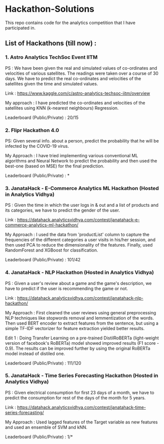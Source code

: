 # Hackathon-Solutions
This repo contains code for the analytics competition that I have participated in.

## List of Hackathons (till now) : 

### 1. Astro Analytics TechSoc Event IITM

PS : We have been given the real and simulated values of co-ordinates and velocities of various satellites. The readings were taken over a course of 30 days. We have to predict the real co-ordinates and velocities of the satellites given the time and simulated values.

Link : https://www.kaggle.com/c/astro-analytics-techsoc-iitm/overview

My approach : I have predicted the co-ordinates and velocities of the satellites using KNN (k-nearest neighbours) Regression.

Leaderboard (Public/Private) : 20/15 

### 2. Flipr Hackathon 4.0

PS: Given several info. about a person, predict the probability that he will be infected by the COVID-19 virus.

My Approach : I have tried implementing various conventional ML algorithms and Neural Network to predict the probability and then used the best-one (based on MSE) for the final prediction.

Leaderboard (Public/Private) : *

### 3. JanataHack - E-Commerce Analytics ML Hackathon (Hosted in Analytics Vidhya)

PS : Given the time in which the user logs in & out and a list of products and its categories, we have to predict the gender of the user.

Link : https://datahack.analyticsvidhya.com/contest/janatahack-e-commerce-analytics-ml-hackathon/

My Approach : I used the data from 'productList' column to capture the frequencies of the different categories a user visits in his/her session, and then used PCA to reduce the dimensionality of the features. Finally, used RandomForest and XGBoost for classification.

Leaderboard (Public/Private) : 101/42

### 4. JanataHack - NLP Hackathon (Hosted in Analytics Vidhya)

PS : Given a user's review about a game and the game's description, we have to predict if the user is recommending the game or not.

Link : https://datahack.analyticsvidhya.com/contest/janatahack-nlp-hackathon/

My Approach : First cleaned the user reviews using general preprocessing NLP techniques like stopwords removal and lemmentization of the words. Then used BERT encoder to extract features from the sentence, but using a simple TF-IDF vectorizer for feature extraction yielded better results.

Edit 1 : Doing Transfer Learning on a pre-trained DistilRoBERTa (light-weight version of facebook's RoBERTa) model showed improved results (F1 score - 0.9). The results can be improved further by using the original RoBERTa model instead of distiled one.

Leaderboard (Public/Private) : 111/120

### 5. JanataHack - Time Series Forecasting Hackathon (Hosted in Analytics Vidhya)

PS : Given electrical consumption for first 23 days of a month, we have to predict the consumption for rest of the days of the month for 5 years.

Link : https://datahack.analyticsvidhya.com/contest/janatahack-time-series-forecasting/

My Approach : Used lagged features of the Target variable as new features and used an ensemble of SVM and kNN.

Leaderboard (Public/Private) : 1/*
